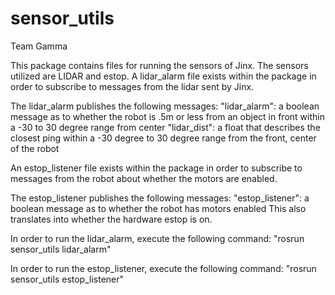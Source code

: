 # sensor_utils

Team Gamma

This package contains files for running the sensors of Jinx.
The sensors utilized are LIDAR and estop.
A lidar_alarm file exists within the package in order to subscribe to messages
from the lidar sent by Jinx.

The lidar_alarm publishes the following messages:
"lidar_alarm": a boolean message as to whether the robot is .5m or less from an object
in front within a -30 to 30 degree range from center
"lidar_dist": a float that describes the closest ping within a -30 degree to 30 degree
range from the front, center of the robot

An estop_listener file exists within the package in order to subscribe to messages
from the robot about whether the motors are enabled. 

The estop_listener publishes the following messages:
"estop_listener": a boolean message as to whether the robot has motors enabled
This also translates into whether the hardware estop is on.

In order to run the lidar_alarm, execute the following command:
"rosrun sensor_utils lidar_alarm"

In order to run the estop_listener, execute the following command:
"rosrun sensor_utils estop_listener"

